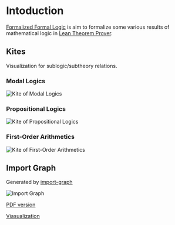 # Intoduction

[Formalized Formal Logic](https://github.com/FormalizedFormalLogic/Foundation) is aim to formalize some various results of mathematical logic in [Lean Theorem Prover](https://lean-lang.org).

## Kites

Visualization for sublogic/subtheory relations.

### Modal Logics

![Kite of Modal Logics](./assets/modal_kite.png)

### Propositional Logics

![Kite of Propositional Logics](./assets/propositional_kite.png)

### First-Order Arithmetics

![Kite of First-Order Arithmetics](./assets/arith_kite.png)

## Import Graph

Generated by [import-graph](https://github.com/leanprover-community/import-graph)

![Import Graph](./assets/import_graph.png)

[PDF version](./assets/import_graph.pdf)

[Viasualization](./assets/import_graph.html)
